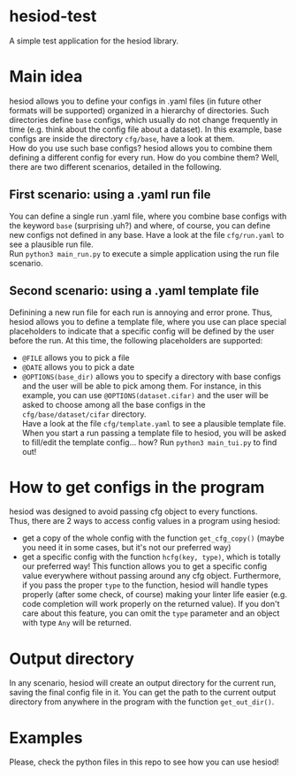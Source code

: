 # hesiod-test
A simple test application for the hesiod library.  

# Main idea
hesiod allows you to define your configs in .yaml files (in future other formats will be supported)
organized in a hierarchy of directories. Such directories define `base` configs, which usually do
not change frequently in time (e.g. think about the config file about a dataset). In this example,
base configs are inside the directory `cfg/base`, have a look at them.  
How do you use such base configs? hesiod allows you to combine them defining a different config for
every run. How do you combine them? Well, there are two different scenarios, detailed in the
following.

## First scenario: using a .yaml run file
You can define a single run .yaml file, where you combine base configs with the keyword `base`
(surprising uh?) and where, of course, you can define new configs not defined in any base.
Have a look at the file `cfg/run.yaml` to see a plausible run file.  
Run `python3 main_run.py` to execute a simple application using the run file scenario.

## Second scenario: using a .yaml template file
Definining a new run file for each run is annoying and error prone. Thus, hesiod allows you to
define a template file, where you use can place special placeholders to indicate that a specific
config will be defined by the user before the run. At this time, the following placeholders are
supported:
* `@FILE` allows you to pick a file
* `@DATE` allows you to pick a date
* `@OPTIONS(base_dir)` allows you to specify a directory with base configs and
the user will be able to pick among them. For instance, in this example, you can use
`@OPTIONS(dataset.cifar)` and the user will be asked to choose among all the base configs in the
`cfg/base/dataset/cifar` directory.  
Have a look at the file `cfg/template.yaml` to see a plausible template file.  
When you start a run passing a template file to hesiod, you will be asked to fill/edit the template
config... how? Run `python3 main_tui.py` to find out!

# How to get configs in the program
hesiod was designed to avoid passing cfg object to every functions.  
Thus, there are 2 ways to access config values in a program using hesiod:
* get a copy of the whole config with the function `get_cfg_copy()` (maybe you need it in some
cases, but it's not our preferred way)
* get a specific config with the function `hcfg(key, type)`, which is totally our preferred way!
This function allows you to get a specific config value everywhere without passing around any
cfg object. Furthermore, if you pass the proper `type` to the function, hesiod will handle types
properly (after some check, of course) making your linter life easier (e.g. code completion will
work properly on the returned value). If you don't care about this feature, you can omit the `type`
parameter and an object with type `Any` will be returned.

# Output directory
In any scenario, hesiod will create an output directory for the current run, saving the final
config file in it. You can get the path to the current output directory from anywhere in the
program with the function `get_out_dir()`.  

# Examples
Please, check the python files in this repo to see how you can use hesiod!
